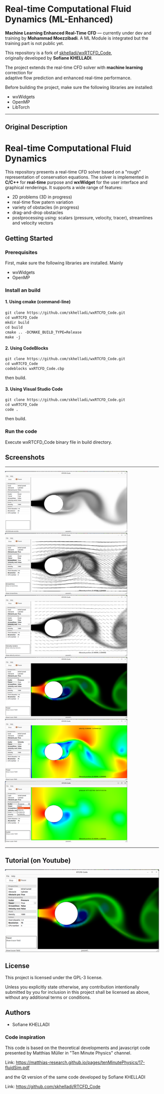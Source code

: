 
# Real-time Computational Fluid Dynamics (ML-Enhanced)

**Machine Learning Enhanced Real-Time CFD** — currently under dev and training by **Mohammad Moezzibadi**. A ML Module is integrated but the training part is not public yet.

This repository is a fork of [skhelladi/wxRTCFD_Code](https://github.com/skhelladi/wxRTCFD_Code),  
originally developed by **Sofiane KHELLADI**.

The project extends the real-time CFD solver with **machine learning** correction for  
adaptive flow prediction and enhanced real-time performance.

Before building the project, make sure the following libraries are installed:

- wxWidgets
- OpenMP
- LibTorch

---

## Original Description

# Real-time Computational Fluid Dynamics

This repository presents a real-time CFD solver based on a "rough" representation of conservation equations. The solver is implemented in **C/C++** for **real-time** purpose and **wxWidget** for the user interface and graphical renderings. It supports a wide range of features:
- 2D problems (3D in progress)
- real-time flow patern variation
- variety of obstacles (in progress)
- drag-and-drop obstacles
- postprocessing using: scalars (pressure, velocity, tracer), streamlines and velocity vectors

## Getting Started
 	
### Prerequisites

First, make sure the following libraries are installed. Mainly

- wxWidgets
- OpenMP

### Install an build
#### 1. Using cmake (command-line)
```
git clone https://github.com/skhelladi/wxRTCFD_Code.git
cd wxRTCFD_Code
mkdir build
cd build
cmake .. -DCMAKE_BUILD_TYPE=Release
make -j
```

#### 2. Using CodeBlocks
```
git clone https://github.com/skhelladi/wxRTCFD_Code.git
cd wxRTCFD_Code 
codeblocks wxRTCFD_Code.cbp
```
then build.

#### 3. Using Visual Studio Code 
```
git clone https://github.com/skhelladi/wxRTCFD_Code.git
cd wxRTCFD_Code
code .
```
then build.

### Run the code
Execute wxRTCFD_Code binary file in build directory.


## Screenshots
________________________
<img src="doc/fig_1.png" width="400" height="200" />    <img src="doc/fig_2.png" width="400" height="200" /> 
<img src="doc/fig_3.png" width="400" height="200" /> <img src="doc/fig_4.png" width="400" height="200" /> 
<img src="doc/fig_6.png" width="400" height="200" /> <img src="doc/fig_7.png" width="400" height="200" />
_______________________

## Tutorial (on Youtube)

[![Tutorial](doc/fig_4.png)](http://www.youtube.com/watch?feature=player_embedded&v=hqhZNt9UP4Q)

## License
This project is licensed under the GPL-3 license.

Unless you explicitly state otherwise, any contribution intentionally submitted by you for inclusion in this project shall be licensed as above, without any additional terms or conditions.

## Authors
- Sofiane KHELLADI


### Code inspiration
This code is based on the theoretical developments and javascript code presented by Matthias Müller in "Ten Minute Physics" channel.

Link: https://matthias-research.github.io/pages/tenMinutePhysics/17-fluidSim.pdf

and the Qt version of the same code developed by Sofiane KHELLADI

Link: https://github.com/skhelladi/RTCFD_Code
